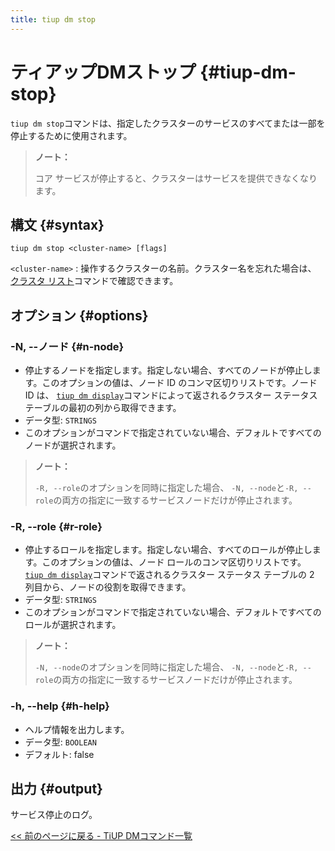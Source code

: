 ```yaml
---
title: tiup dm stop
---
```


# ティアップDMストップ {#tiup-dm-stop}

`tiup dm stop`コマンドは、指定したクラスターのサービスのすべてまたは一部を停止するために使用されます。

> **ノート：**
>
> コア サービスが停止すると、クラスターはサービスを提供できなくなります。

## 構文 {#syntax}

```shell
tiup dm stop <cluster-name> [flags]
```

`<cluster-name>` : 操作するクラスターの名前。クラスター名を忘れた場合は、 [クラスタ リスト](/tiup/tiup-component-dm-list.md)コマンドで確認できます。

## オプション {#options}

### -N, --ノード {#n-node}

-   停止するノードを指定します。指定しない場合、すべてのノードが停止します。このオプションの値は、ノード ID のコンマ区切りリストです。ノード ID は、 [`tiup dm display`](/tiup/tiup-component-dm-display.md)コマンドによって返されるクラスター ステータス テーブルの最初の列から取得できます。
-   データ型: `STRINGS`
-   このオプションがコマンドで指定されていない場合、デフォルトですべてのノードが選択されます。

> **ノート：**
>
> `-R, --role`のオプションを同時に指定した場合、 `-N, --node`と`-R, --role`の両方の指定に一致するサービスノードだけが停止されます。

### -R, --role {#r-role}

-   停止するロールを指定します。指定しない場合、すべてのロールが停止します。このオプションの値は、ノード ロールのコンマ区切りリストです。 [`tiup dm display`](/tiup/tiup-component-dm-display.md)コマンドで返されるクラスター ステータス テーブルの 2 列目から、ノードの役割を取得できます。
-   データ型: `STRINGS`
-   このオプションがコマンドで指定されていない場合、デフォルトですべてのロールが選択されます。

> **ノート：**
>
> `-N, --node`のオプションを同時に指定した場合、 `-N, --node`と`-R, --role`の両方の指定に一致するサービスノードだけが停止されます。

### -h, --help {#h-help}

-   ヘルプ情報を出力します。
-   データ型: `BOOLEAN`
-   デフォルト: false

## 出力 {#output}

サービス停止のログ。

[&lt;&lt; 前のページに戻る - TiUP DMコマンド一覧](/tiup/tiup-component-dm.md#command-list)
